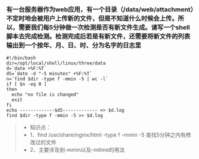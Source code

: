 ### 有一台服务器作为web应用，有一个目录（/data/web/attachment）不定时地会被用户上传新的文件，但是不知道什么时候会上传。所以，需要我们每5分钟做一次检测是否有新文件生成。请写一个shell脚本去完成检测。检测完成后若是有新文件，还需要将新文件的列表输出到一个按年、月、日、时、分为名字的日志里
    #!/bin/bash
	dir=/opt/local/shell/linux/three/data
	d=`date +%F:%T`
	d5=`date -d "-5 minutes" +%F:%T`
	n=`find $dir -type f -mmin -5 | wc -l`
	if [ $n -eq 0 ]
	then
	  echo "no file is changed"
	  exit
	fi
	echo -------------$d5------------- >> $d.log
	find $dir -type f -mmin -5 >> $d.log

> * 知识点：
> * 1、find /usr/share/nginx/html -type f -mmin -5	查找5分钟之内有修改过的文件
> * 2、主要涉及到-mmin以及-mtime的用法